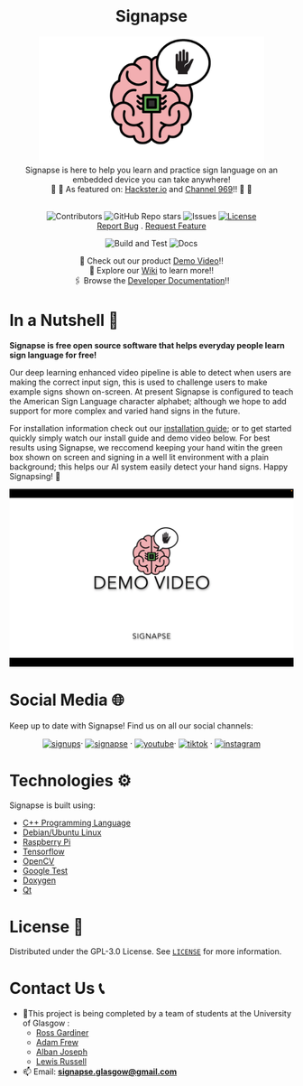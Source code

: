<!-- PROJECT LOGO -->
<br />
<div align="center">
   <h1 align="center">Signapse</h1>
 <img src="https://github.com/albanjoseph/Signapse/blob/dev/images/logo.png" alt="logo" width="400" div al ign=center />
 </br>
 Signapse is here to help you learn and practice sign language on an embedded device you can take anywhere!
 </br>
 📰 🤩 As featured on: 
    <a href="https://www.hackster.io/news/signapse-aims-to-turn-a-raspberry-pi-into-an-artificially-intelligent-tutor-for-sign-language-ec1a08d0fc36"> Hackster.io</a> and 
    <a href="https://channel969.com/signapse-goals-to-flip-a-raspberry-pi-into-an-artificially-clever-tutor-for-signal-language/"> Channel 969</a>!! 🤩 📰
 </br>
 </br>
 
![Contributors](https://img.shields.io/github/contributors/albanjoseph/Signapse?style=for-the-badge)
![GitHub Repo stars](https://img.shields.io/github/stars/albanjoseph/Signapse?style=for-the-badge)
![Issues](https://img.shields.io/github/issues-raw/albanjoseph/Signapse?style=for-the-badge)
[![License](https://img.shields.io/github/license/albanjoseph/Signapse?style=for-the-badge)](https://github.com/albanjoseph/Signapse/blob/main/LICENSE)
 <br />
    <a href="https://github.com/albanjoseph/Signapse/issues">Report Bug</a>
    .
    <a href="https://github.com/albanjoseph/Signapse/issues">Request Feature</a>
 <br />

![Build and Test](https://github.com/albanjoseph/Signapse/actions/workflows/cmake_build.yml/badge.svg?branch=dev&event=push)
![Docs](https://github.com/albanjoseph/Signapse/actions/workflows/docs.yml/badge.svg)

  <p align="center">
    🎥 Check out our product
    <a href="https://www.youtube.com/channel/UCh2uG2pYoSloEU0IFeqDQMA"> Demo Video</a>!!
    <br />
    📜 Explore our 
    <a href="https://github.com/albanjoseph/Signapse/wiki"> Wiki</a> to learn more!!
    <br />
    🖇️ Browse the 
    <a href="https://albanjoseph.github.io/Signapse/html/annotated.html"> Developer Documentation</a>!! 
  </p>
</p>
</div>
<h3 align="left"></h3>



# In a Nutshell 🌰

**Signapse is free open source software that helps everyday people learn sign language for free!​**

Our deep learning enhanced video pipeline is able to detect when users are making the correct input sign, this is used to challenge users to make example signs shown on-screen. At present Signapse is configured to teach the American Sign Language character alphabet; although we hope to add support for more complex and varied hand signs in the future. 

For installation information check out our <a href="https://github.com/albanjoseph/Signapse/wiki/Installation-Guide">installation guide</a>; or to get started quickly simply watch our install guide and demo video below. For best results using Signapse, we reccomend keeping your hand witin the green box shown on screen and signing in a well lit environment with a plain background; this helps our AI system easily detect your hand signs. Happy Signapsing! 🥳


[![Install Guide](https://github.com/albanjoseph/Signapse/blob/main/images/demo_thumbnail_2.png)](https://youtu.be/wkhXxTbKkyo "Signapse - Demo Video!")


# Social Media 🌐
Keep up to date with Signapse! Find us on all our social channels:
</br>

<p align="center">
<a href="https://twitter.com/GU_Signapse" target="blank"><img align="center" src="https://raw.githubusercontent.com/rahuldkjain/github-profile-readme-generator/master/src/images/icons/Social/twitter.svg" alt="signups" height="150" width="100" /></a>·
<a href="https://www.facebook.com/Signapse-125793226671815" target="blank"><img align="center" src="https://raw.githubusercontent.com/rahuldkjain/github-profile-readme-generator/master/src/images/icons/Social/facebook.svg" alt="signapse" height="150" width="100" /></a> ·
<!-- <a href="https://instagram.com/insta" target="blank"><img align="center" src="https://raw.githubusercontent.com/rahuldkjain/github-profile-readme-generator/master/src/images/icons/Social/instagram.svg" alt="insta" height="30" width="40" /></a> -->
<a href="https://www.youtube.com/channel/UCh2uG2pYoSloEU0IFeqDQMA" target="blank"><img align="center" src="https://raw.githubusercontent.com/rahuldkjain/github-profile-readme-generator/master/src/images/icons/Social/youtube.svg" alt="youtube" height="150" width="100"  /></a>·
<a href="https://www.tiktok.com/@GU_signapse" target="blank"><img align="center" src="https://upload.wikimedia.org/wikipedia/en/a/a9/TikTok_logo.svg" alt="tiktok" height="150" width="150" /></a> ·
   <a href="https://www.instagram.com/gu_signapse" target="blank"><img align="center" src="https://upload.wikimedia.org/wikipedia/commons/thumb/e/e7/Instagram_logo_2016.svg/1024px-Instagram_logo_2016.svg.png" alt="instagram" height="100" width="100" /></a> 

</p>

# Technologies ⚙️
Signapse is built using:
- [C++ Programming Language](https://www.cplusplus.com/)
- [Debian/Ubuntu Linux](https://www.linux.org/)
- [Raspberry Pi](https://www.raspberrypi.org)
- [Tensorflow](https://www.tensorflow.org/)
- [OpenCV](https://opencv.org/)
- [Google Test](https://github.com/google/googletest)
- [Doxygen](https://www.doxygen.nl/index.html)
- [Qt](https://www.qt.io/)

<!-- LICENSE -->

# License 📰

Distributed under the GPL-3.0 License. See [`LICENSE`](https://github.com/albanjoseph/Signapse/blob/main/LICENSE) for more information.


# Contact Us 📞
- 🔭This project is being completed by a team of students at the University of Glasgow :
  * [Ross Gardiner](https://github.com/rossGardiner)
  * [Adam Frew](https://github.com/Saweenbarra) 
  * [Alban Joseph](https://github.com/albanjoseph)
  * [Lewis Russell](https://github.com/charger4241)
- 📫 Email: **signapse.glasgow@gmail.com**
